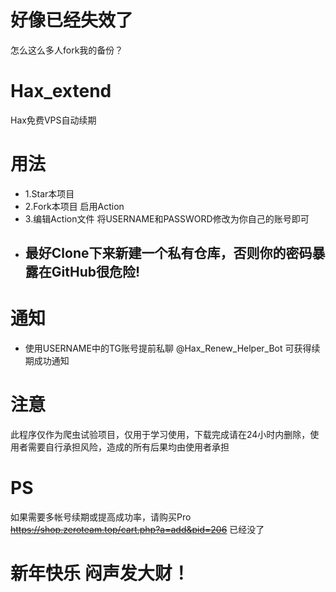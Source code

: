 # 好像已经失效了
怎么这么多人fork我的备份？

# Hax_extend
Hax免费VPS自动续期

# 用法
- 1.Star本项目
- 2.Fork本项目 启用Action
- 3.编辑Action文件 将USERNAME和PASSWORD修改为你自己的账号即可
- ## 最好Clone下来新建一个私有仓库，否则你的密码暴露在GitHub很危险!

# 通知
- 使用USERNAME中的TG账号提前私聊 @Hax_Renew_Helper_Bot 可获得续期成功通知

# 注意
此程序仅作为爬虫试验项目，仅用于学习使用，下载完成请在24小时内删除，使用者需要自行承担风险，造成的所有后果均由使用者承担

# PS
如果需要多帐号续期或提高成功率，请购买Pro
~~https://shop.zeroteam.top/cart.php?a=add&pid=206~~ 已经没了

# 新年快乐 闷声发大财！
